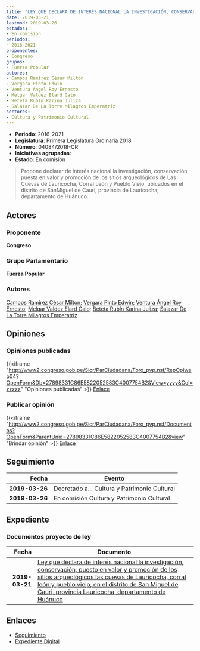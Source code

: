 ```yaml
---
title: "LEY QUE DECLARA DE INTERÉS NACIONAL LA INVESTIGACIÓN, CONSERVACIÓN, PUESTA EN VALOR Y PROMOCIÓN DE LOS SITIOS ARQUEOLÓGICOS LAS CUEVAS DE LAURICOCHA, CORRAL LEÓN Y PUEBLO VIEJO, EN EL DISTRITO DE SAN MIGUEL DE CAURI, PROVINCIA LAURICOCHA, DEPARTAMENTO DE HUÁNUCO"
date: 2019-03-21
lastmod: 2019-03-26
estados:
- En comisión
periodos:
- 2016-2021
proponentes:
- Congreso
grupos:
- Fuerza Popular
autores:
- Campos Ramírez César Milton
- Vergara Pinto Edwin
- Ventura Ángel Roy Ernesto
- Melgar Valdez Elard Galo
- Beteta Rubín Karina Juliza
- Salazar De La Torre Milagros Emperatriz
sectores:
- Cultura y Patrimonio Cultural
---
```

- **Periodo**: 2016-2021
- **Legislatura**: Primera Legislatura Ordinaria 2018
- **Número**: 04084/2018-CR
- **Iniciativas agrupadas**: 
- **Estado**: En comisión

> Propone declarar de interés nacional la investigación, conservación, puesta en valor y promoción de los sitios arqueológicos de Las Cuevas de Lauricocha, Corral León y Pueblo Viejo, ubicados en el distrito de SanMiguel de Cauri, provincia de Lauricocha, departamento de Huánuco.


## Actores

### Proponente

**Congreso**

### Grupo Parlamentario

**Fuerza Popular**

### Autores

[Campos Ramírez César Milton](mailto:mailto:ccampos@congreso.gob.pe); [Vergara Pinto Edwin](mailto:mailto:evergara@congreso.gob.pe); [Ventura Ángel Roy Ernesto](mailto:mailto:rventura@congreso.gob.pe); [Melgar Valdez Elard Galo](mailto:mailto:emelgar@congreso.gob.pe); [Beteta Rubín Karina Juliza](mailto:mailto:kbeteta@congreso.gob.pe); [Salazar De La Torre Milagros Emperatriz](mailto:mailto:msalazard@congreso.gob.pe)

## Opiniones

### Opiniones publicadas

{{<iframe "http://www2.congreso.gob.pe/Sicr/ParCiudadana/Foro_pvp.nsf/RepOpiweb04?OpenForm&Db=27898331C86E5822052583C4007754B2&View=yyyy&Col=zzzzz" "Opiniones publicadas" >}}
[Enlace](http://www2.congreso.gob.pe/Sicr/ParCiudadana/Foro_pvp.nsf/RepOpiweb04?OpenForm&Db=27898331C86E5822052583C4007754B2&View=yyyy&Col=zzzzz)

### Publicar opinión

{{<iframe "http://www2.congreso.gob.pe/Sicr/ParCiudadana/Foro_pvp.nsf/Documentos?OpenForm&ParentUnid=27898331C86E5822052583C4007754B2&view" "Brindar opinión" >}}
[Enlace](http://www2.congreso.gob.pe/Sicr/ParCiudadana/Foro_pvp.nsf/Documentos?OpenForm&ParentUnid=27898331C86E5822052583C4007754B2&view)


## Seguimiento

| Fecha | Evento |
|------:|--------|
| **2019-03-26** | Decretado a... Cultura y Patrimonio Cultural |
| **2019-03-26** | En comisión Cultura y Patrimonio Cultural |

## Expediente

### Documentos proyecto de ley

| Fecha | Documento |
|------:|-----------|
| **2019-03-21** | [Ley que declara de interés nacional la investigación, conservación, puesto en valor y promoción de los sitios arqueológicos las cuevas de Lauricocha, corral león y pueblo viejo, en el distrito de San Miguel de Cauri, provincia Lauricocha, departamento de Huánuco](http://www.leyes.congreso.gob.pe/Documentos/2016_2021/Proyectos_de_Ley_y_de_Resoluciones_Legislativas/PL0408420190321.pdf) |

## Enlaces

- [Seguimiento](http://www2.congreso.gob.pe/Sicr/TraDocEstProc/CLProLey2016.nsf/f7fff46988ca05b1052578e100829cc7/315f192f04c67e0e052583c4007c47c6?OpenDocument)
- [Expediente Digital](http://www2.congreso.gob.pe/Sicr/TraDocEstProc/CLProLey2016.nsf/f7fff46988ca05b1052578e100829cc7/315f192f04c67e0e052583c4007c47c6?OpenDocument&Click=05257FB7005EB655.eb71d0cf91d8294e05256cdf006b5706/$Body/0.1C6C)

